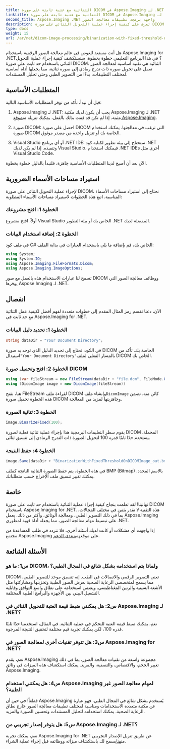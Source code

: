 ```yaml
---
title: الثنائية مع عتبة ثابتة على صورة DICOM في Aspose.Imaging لـ .NET
linktitle: الثنائية مع عتبة ثابتة على صورة DICOM في Aspose.Imaging لـ .NET
second_title: Aspose.Imaging .NET واجهة برمجة تطبيقات معالجة الصور
description: تعرف على كيفية إجراء عملية التحويل الثنائي على صورة DICOM باستخدام Aspose.Imaging لـ .NET. دليل خطوة بخطوة مع أمثلة التعليمات البرمجية.
type: docs
weight: 15
url: /ar/net/dicom-image-processing/binarization-with-fixed-threshold-on-dicom-image/
---
```

هل أنت مستعد للغوص في عالم معالجة الصور الرقمية باستخدام Aspose.Imaging for .NET؟ في هذا البرنامج التعليمي خطوة بخطوة، سنستكشف كيفية إجراء عملية التحويل الثنائي باستخدام حد ثابت على صورة DICOM. الثنائية هي تقنية أساسية لمعالجة الصور تعمل على تحويل صورة ذات تدرج رمادي إلى صورة ثنائية، مما يجعلها أداة أساسية لمختلف التطبيقات، بدءًا من التصوير الطبي وحتى تحليل المستندات.

## المتطلبات الأساسية

قبل أن نبدأ، تأكد من توفر المتطلبات الأساسية التالية:

1.  Aspose.Imaging لـ .NET: يجب أن يكون لديك مكتبة Aspose.Imaging لـ .NET مثبتة. إذا لم تكن قد قمت بذلك بالفعل، يمكنك تنزيله من[موقع Aspose.Imaging](https://releases.aspose.com/imaging/net/).

2. صورة DICOM: احصل على صورة DICOM التي ترغب في معالجتها. يمكنك استخدام صورة DICOM الخاصة بك أو تنزيل واحدة من مصدر موثوق.

3. Visual Studio أو أي برنامج .NET IDE: ستحتاج إلى بيئة تطوير لكتابة كود .NET وتنفيذه. إذا لم يكن لديك Visual Studio، فيمكنك استخدام .NET IDEs أخرى مثل Visual Studio Code.

الآن بعد أن أصبح لدينا المتطلبات الأساسية جاهزة، فلنبدأ بالدليل خطوة بخطوة.

## استيراد مساحات الأسماء الضرورية

لإجراء عملية التحويل الثنائي على صورة DICOM، نحتاج إلى استيراد مساحات الأسماء المناسبة. اتبع هذه الخطوات لاستيراد مساحات الأسماء المطلوبة:

### الخطوة 1: افتح مشروعك

أولاً، افتح مشروع Visual Studio الخاص بك أو بيئة التطوير .NET المفضلة لديك.

### الخطوة 2: إضافة استخدام البيانات

في ملف كود C# الخاص بك، قم بإضافة ما يلي باستخدام العبارات في بداية الملف:

```csharp
using System;
using System.IO;
using Aspose.Imaging.FileFormats.Dicom;
using Aspose.Imaging.ImageOptions;
```

تسمح لنا عبارات الاستخدام هذه بالعمل مع صور DICOM ووظائف معالجة الصور التي يوفرها Aspose.Imaging لـ .NET.

## انفصال

الآن، دعنا نقسم رمز المثال المقدم إلى خطوات متعددة لفهم أفضل لكيفية عمل الثنائية مع حد ثابت في Aspose.Imaging for .NET.

### الخطوة 1: تحديد دليل البيانات

```csharp
string dataDir = "Your Document Directory";
```

 في الكود، تحتاج إلى تحديد الدليل الذي توجد به صورة DICOM الخاصة بك. تأكد من استبدال`"Your Document Directory"`بالمسار الفعلي لملف DICOM الخاص بك.

### الخطوة 2: افتح وتحميل صورة DICOM

```csharp
using (var fileStream = new FileStream(dataDir + "file.dcm", FileMode.Open, FileAccess.Read))
using (DicomImage image = new DicomImage(fileStream))
```

 هنا، نفتح FileStream لقراءة ملف DICOM وإنشاء ملف`DicomImage` كائن منه. تضمن هذه الخطوة تحميل صورة DICOM وجاهزيتها لمزيد من المعالجة.

### الخطوة 3: ثنائية الصورة

```csharp
image.BinarizeFixed(100);
```

يقوم سطر التعليمات البرمجية هذا بإجراء عملية ثنائية فعلية لصورة DICOM المحملة. يستخدم حدًا ثابتًا قدره 100 لتحويل الصورة ذات التدرج الرمادي إلى تنسيق ثنائي.

### الخطوة 4: حفظ النتيجة

```csharp
image.Save(dataDir + "BinarizationWithFixedThresholdOnDICOMImage_out.bmp", new BmpOptions());
```

في هذه الخطوة، يتم حفظ الصورة الثنائية الناتجة كملف BMP (Bitmap) بالاسم المحدد. يمكنك تغيير تنسيق ملف الإخراج حسب متطلباتك.

## خاتمة

تهانينا! لقد تعلمت بنجاح كيفية إجراء عملية الثنائية باستخدام حد ثابت على صورة DICOM باستخدام Aspose.Imaging for .NET. هذه التقنية لا تقدر بثمن في مختلف المجالات، بما في ذلك التصوير الطبي، ومعالجة الوثائق، وأكثر من ذلك. يعمل Aspose.Imaging على تبسيط مهام معالجة الصور، مما يجعله أداة قوية لمطوري .NET.

 إذا واجهت أي مشكلات أو كانت لديك أسئلة أخرى، فلا تتردد في طلب المساعدة من مجتمع Aspose.Imaging على موقعهم[منتدى الدعم](https://forum.aspose.com/).

## الأسئلة الشائعة

### س1: ما هو DICOM، ولماذا يتم استخدامه بشكل شائع في المجال الطبي؟

DICOM تعني التصوير الرقمي والاتصالات في الطب. إنه تنسيق موحد للتصوير الطبي، مما يسمح لمتخصصي الرعاية الصحية بعرض الصور الطبية وتخزينها ومشاركتها مثل الأشعة السينية والرنين المغناطيسي. ويضمن استخدامه على نطاق واسع التوافق وقابلية التشغيل البيني بين الأجهزة والبرامج الطبية المختلفة.

### س2: هل يمكنني ضبط قيمة العتبة للتحويل الثنائي في Aspose.Imaging لـ .NET؟

نعم، يمكنك ضبط قيمة العتبة للتحكم في عملية الثنائية. في المثال، استخدمنا حدًا ثابتًا قدره 100، لكن يمكنك تجربة قيم مختلفة لتحقيق النتيجة المرجوة.

### س3: هل تتوفر تقنيات أخرى لمعالجة الصور في Aspose.Imaging for .NET؟

نعم، يقدم Aspose.Imaging مجموعة واسعة من تقنيات معالجة الصور، بما في ذلك تغيير الحجم، والاقتصاص، والتصفية، والمزيد. يمكنك استكشاف هذه الميزات في وثائق Aspose.Imaging.

### س4: هل يمكنني استخدام Aspose.Imaging لمهام معالجة الصور غير الطبية؟

قطعاً! في حين أن Aspose.Imaging يُستخدم بشكل شائع في المجال الطبي، فهو عبارة عن مكتبة متعددة الاستخدامات ومناسبة لمختلف تطبيقات معالجة الصور خارج نطاق الرعاية الصحية. يمكنك استخدامه لتحليل المستندات وتحسين الصورة والمزيد.

### س5: هل يتوفر إصدار تجريبي من Aspose.Imaging لـ .NET؟

 نعم، يمكنك تجربة Aspose.Imaging for .NET عن طريق تنزيل الإصدار التجريبي من[هنا](https://releases.aspose.com/)يسمح لك باستكشاف ميزاته ووظائفه قبل إجراء عملية الشراء.
